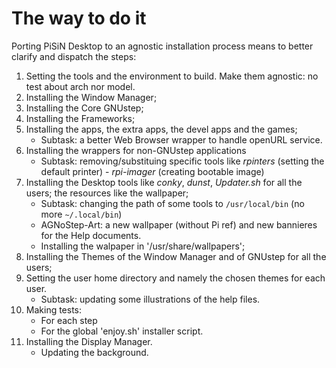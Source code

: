 # The way to do it
Porting PiSiN Desktop to an agnostic installation process means to better clarify and dispatch the steps:
1) Setting the tools and the environment to build. Make them agnostic: no test about arch nor model.
2) Installing the Window Manager;
3) Installing the Core GNUstep;
4) Installing the Frameworks;
5) Installing the apps, the extra apps, the devel apps and the games;
    - Subtask: a better Web Browser wrapper to handle openURL service.
6) Installing the wrappers for non-GNUstep applications
    - Subtask: removing/substituing specific tools like *rpinters* (setting the default printer) - *rpi-imager* (creating bootable image)
7) Installing the Desktop tools like *conky*, *dunst*, *Updater.sh* for all the users; the resources like the wallpaper;
    - Subtask: changing the path of some tools to `/usr/local/bin` (no more `~/.local/bin`)
    - AGNoStep-Art: a new wallpaper (without Pi ref) and new bannieres for the Help documents.
    - Installing the walpaper in '/usr/share/wallpapers';
8) Installing the Themes of the Window Manager and of GNUstep for all the users;
9) Setting the user home directory and namely the chosen themes for each user.
    - Subtask: updating some illustrations of the help files.
10) Making tests:
    - For each step
    - For the global 'enjoy.sh' installer script.
11) Installing the Display Manager.
    - Updating the background.
